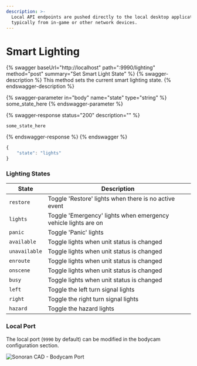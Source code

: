 ```yaml
---
description: >-
  Local API endpoints are pushed directly to the local desktop application,
  typically from in-game or other network devices.
---
```


# Smart Lighting

{% swagger baseUrl="http://localhost" path=":9990/lighting" method="post" summary="Set Smart Light State" %}
{% swagger-description %}
This method sets the current smart lighting state.
{% endswagger-description %}

{% swagger-parameter in="body" name="state" type="string" %}
some_state_here
{% endswagger-parameter %}

{% swagger-response status="200" description="" %}
```
some_state_here
```
{% endswagger-response %}
{% endswagger %}

```javascript
{
    "state": "lights"
}
```

### Lighting States

| State         | Description                                                    |
| ------------- | -------------------------------------------------------------- |
| `restore`     | Toggle 'Restore' lights when there is no active event          |
| `lights`      | Toggle 'Emergency' lights when emergency vehicle lights are on |
| `panic`       | Toggle 'Panic' lights                                          |
| `available`   | Toggle lights when unit status is changed                      |
| `unavailable` | Toggle lights when unit status is changed                      |
| `enroute`     | Toggle lights when unit status is changed                      |
| `onscene`     | Toggle lights when unit status is changed                      |
| `busy`        | Toggle lights when unit status is changed                      |
| `left`        | Toggle the left turn signal lights                             |
| `right`       | Toggle the right turn signal lights                            |
| `hazard`      | Toggle the hazard lights                                       |

### Local Port

The local port (`9990` by default) can be modified in the bodycam configuration section.

![Sonoran CAD - Bodycam Port](<../../../../.gitbook/assets/image (200).png>)
